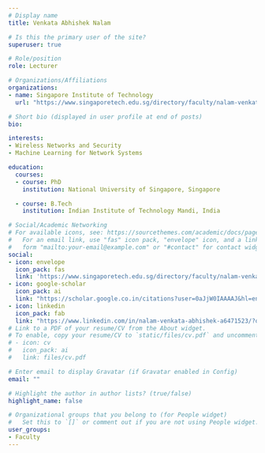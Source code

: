 ```yaml
---
# Display name
title: Venkata Abhishek Nalam

# Is this the primary user of the site?
superuser: true

# Role/position
role: Lecturer

# Organizations/Affiliations
organizations:
- name: Singapore Institute of Technology
  url: "https://www.singaporetech.edu.sg/directory/faculty/nalam-venkata-abhishek"

# Short bio (displayed in user profile at end of posts) 
bio: 

interests:
- Wireless Networks and Security
- Machine Learning for Network Systems

education:
  courses:
  - course: PhD
    institution: National University of Singapore, Singapore

  - course: B.Tech
    institution: Indian Institute of Technology Mandi, India

# Social/Academic Networking
# For available icons, see: https://sourcethemes.com/academic/docs/page-builder/#icons
#   For an email link, use "fas" icon pack, "envelope" icon, and a link in the
#   form "mailto:your-email@example.com" or "#contact" for contact widget.
social:
- icon: envelope
  icon_pack: fas
  link: 'https://www.singaporetech.edu.sg/directory/faculty/nalam-venkata-abhishek'
- icon: google-scholar
  icon_pack: ai
  link: "https://scholar.google.co.in/citations?user=0aJjW0IAAAAJ&hl=en"
- icon: linkedin
  icon_pack: fab
  link: "https://www.linkedin.com/in/nalam-venkata-abhishek-a6471523/?originalSubdomain=sg"
# Link to a PDF of your resume/CV from the About widget.
# To enable, copy your resume/CV to `static/files/cv.pdf` and uncomment the lines below.
# - icon: cv
#   icon_pack: ai
#   link: files/cv.pdf

# Enter email to display Gravatar (if Gravatar enabled in Config)
email: ""

# Highlight the author in author lists? (true/false)
highlight_name: false

# Organizational groups that you belong to (for People widget)
#   Set this to `[]` or comment out if you are not using People widget.
user_groups:
- Faculty
---
```

